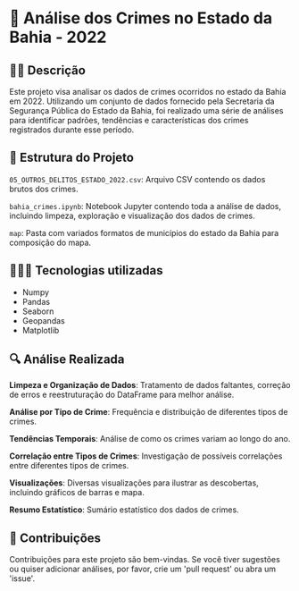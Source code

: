 # 🔫 Análise dos Crimes no Estado da Bahia - 2022

## ✍🏼 Descrição
Este projeto visa analisar os dados de crimes ocorridos no estado da Bahia em 2022. Utilizando um conjunto de dados fornecido pela Secretaria da Segurança Pública do Estado da Bahia, foi realizado uma série de análises para identificar padrões, tendências e características dos crimes registrados durante esse período.

## 🧱 Estrutura do Projeto
`05_OUTROS_DELITOS_ESTADO_2022.csv`: Arquivo CSV contendo os dados brutos dos crimes.

`bahia_crimes.ipynb`: Notebook Jupyter contendo toda a análise de dados, incluindo limpeza, exploração e visualização dos dados de crimes.

`map`: Pasta com variados formatos de municípios do estado da Bahia para composição do mapa. 

## 👩🏼‍💻 Tecnologias utilizadas

- Numpy
- Pandas
- Seaborn
- Geopandas
- Matplotlib

## 🔍 Análise Realizada
**Limpeza e Organização de Dados**: Tratamento de dados faltantes, correção de erros e reestruturação do DataFrame para melhor análise.

**Análise por Tipo de Crime**: Frequência e distribuição de diferentes tipos de crimes.

**Tendências Temporais**: Análise de como os crimes variam ao longo do ano.

**Correlação entre Tipos de Crimes**: Investigação de possíveis correlações entre diferentes tipos de crimes.

**Visualizações**: Diversas visualizações para ilustrar as descobertas, incluindo gráficos de barras e mapa.

**Resumo Estatístico**: Sumário estatístico dos dados de crimes.


## 👥 Contribuições
Contribuições para este projeto são bem-vindas. Se você tiver sugestões ou quiser adicionar análises, por favor, crie um 'pull request' ou abra um 'issue'.
